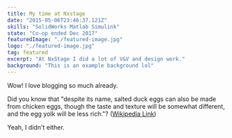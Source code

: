 ```yaml
---
title: My time at Nxstage
date: "2015-05-06T23:46:37.121Z"
skills: "SolidWorks Matlab Simulink"
state: "Co-op ended Dec 2017"
featuredImage: "./featured-image.jpg"
logo: "./featured-image.jpg"
tag: featured
excerpt: "At NxStage I did a lot of V&V and design work."
background: "This is an example background lol"
---
```


Wow! I love blogging so much already.

Did you know that "despite its name, salted duck eggs can also be made from
chicken eggs, though the taste and texture will be somewhat different, and the
egg yolk will be less rich."?
([Wikipedia Link](http://en.wikipedia.org/wiki/Salted_duck_egg))

Yeah, I didn't either.
